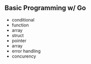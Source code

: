 ## Basic Programming w/ Go
- conditional
- function
- array
- struct
- pointer
- array
- error handling
- concurency

